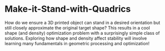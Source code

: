 # Make-it-Stand-with-Quadrics

How do we ensure a 3D printed object can stand in a desired orientation but still  closely approximate the original target shape? 
This results in a cool shape (and density) optimization problem with a surprisingly simple class of solutions. Exploring how shape and 
density affect stability will involve learning many fundamentals in geometric processing and 
optimization! 
